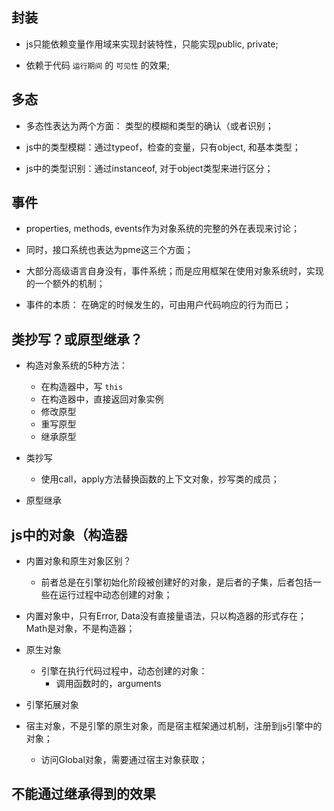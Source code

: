 ## 封装

  + js只能依赖变量作用域来实现封装特性，只能实现public, private; 

  + 依赖于代码 `运行期间` 的 `可见性` 的效果; 

## 多态

  + 多态性表达为两个方面： 类型的模糊和类型的确认（或者识别；

  + js中的类型模糊：通过typeof，检查的变量，只有object, 和基本类型；

  + js中的类型识别：通过instanceof, 对于object类型来进行区分；

## 事件

* properties, methods, events作为对象系统的完整的外在表现来讨论；

* 同时，接口系统也表达为pme这三个方面；

* 大部分高级语言自身没有，事件系统；而是应用框架在使用对象系统时，实现的一个额外的机制；

* 事件的本质： 在确定的时候发生的，可由用户代码响应的行为而已；

## 类抄写？或原型继承？

* 构造对象系统的5种方法：
  + 在构造器中，写 `this`
  + 在构造器中，直接返回对象实例
  + 修改原型
  + 重写原型
  + 继承原型

* 类抄写
  + 使用call，apply方法替换函数的上下文对象，抄写类的成员；

* 原型继承

## js中的对象（构造器

* 内置对象和原生对象区别？
  + 前者总是在引擎初始化阶段被创建好的对象，是后者的子集，后者包括一些在运行过程中动态创建的对象；

* 内置对象中，只有Error, Data没有直接量语法，只以构造器的形式存在；Math是对象，不是构造器；

* 原生对象  
  + 引擎在执行代码过程中，动态创建的对象：
    - 调用函数时的，arguments

* 引擎拓展对象

* 宿主对象，不是引擎的原生对象，而是宿主框架通过机制，注册到js引擎中的对象；
  + 访问Global对象，需要通过宿主对象获取；

## 不能通过继承得到的效果
